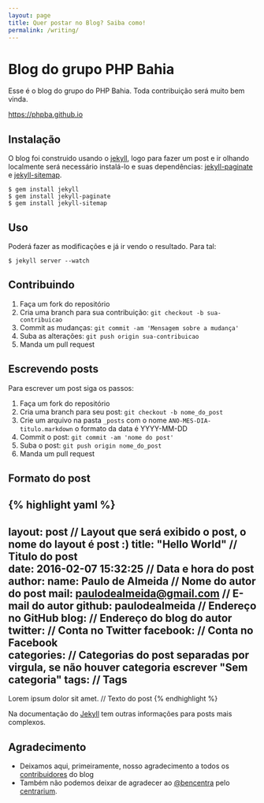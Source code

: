 ```yaml
---
layout: page
title: Quer postar no Blog? Saiba como!
permalink: /writing/
---
```


# Blog do grupo PHP Bahia

Esse é o blog do grupo do PHP Bahia. Toda contribuição será muito bem vinda.

https://phpba.github.io

## Instalação

O blog foi construido usando o [jekyll], logo para fazer um post e ir olhando localmente será necessário instalá-lo e suas dependências: [jekyll-paginate] e [jekyll-sitemap].

~~~
$ gem install jekyll
$ gem install jekyll-paginate
$ gem install jekyll-sitemap
~~~

## Uso

Poderá fazer as modificações e já ir vendo o resultado. Para tal:

~~~
$ jekyll server --watch
~~~

## Contribuindo

1. Faça um fork do repositório
2. Cria uma branch para sua contribuição: `git checkout -b sua-contribuicao`
3. Commit as mudanças: `git commit -am 'Mensagem sobre a mudança'`
4. Suba as alterações: `git push origin sua-contribuicao`
5. Manda um pull request

## Escrevendo posts

Para escrever um post siga os passos:

1. Faça um fork do repositório
2. Cria uma branch para seu post: `git checkout -b nome_do_post`
3. Crie um arquivo na pasta `_posts` com o nome `ANO-MES-DIA-titulo.markdown` o formato da data é YYYY-MM-DD
4. Commit o post: `git commit -am 'nome do post'`
5. Suba o post: `git push origin nome_do_post`
6. Manda um pull request

## Formato do post

{% highlight yaml %}
---
layout: post                        // Layout que será exibido o post, o nome do layout é post :)
title:  "Hello World"               // Titulo do post  
date:   2016-02-07 15:32:25         // Data e hora do post
author: 
    name: Paulo de Almeida          // Nome do autor do post
    mail: paulodealmeida@gmail.com  // E-mail do autor
    github: paulodealmeida          // Endereço no GitHub
    blog:                           // Endereço do blog do autor
    twitter:                        // Conta no Twitter
    facebook:                       // Conta no Facebook  
categories:                         // Categorias do post separadas por virgula, se não houver categoria escrever "Sem categoria"
tags:                               // Tags
---

Lorem ipsum dolor sit amet.         // Texto do post
{% endhighlight %}


Na documentação do [Jekyll](http://jekyllrb.com/docs/posts/) tem outras informações para posts mais complexos.

## Agradecimento

* Deixamos aqui, primeiramente, nosso agradecimento a todos os [contribuidores] do blog
* Também não podemos deixar de agradecer ao [@bencentra][author] pelo [centrarium][theme].

[jekyll]: http://jekyllrb.com/
[jekyll-sitemap]: https://github.com/jekyll/jekyll-sitemap
[jekyll-paginate]: https://github.com/jekyll/jekyll-paginate
[contribuidores]: https://github.com/phpba/phpba.github.io/graphs/contributors
[author]: https://github.com/bencentra/
[theme]: https://github.com/bencentra/centrarium

